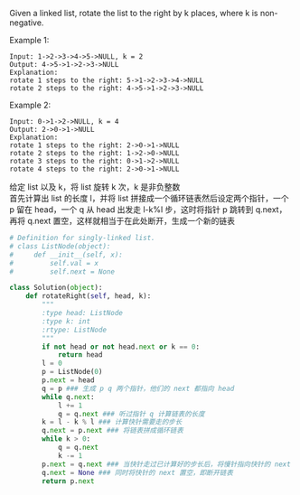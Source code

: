 Given a linked list, rotate the list to the right by k places, where k is non-negative.

Example 1:
```
Input: 1->2->3->4->5->NULL, k = 2
Output: 4->5->1->2->3->NULL
Explanation:
rotate 1 steps to the right: 5->1->2->3->4->NULL
rotate 2 steps to the right: 4->5->1->2->3->NULL
```
Example 2:
```
Input: 0->1->2->NULL, k = 4
Output: 2->0->1->NULL
Explanation:
rotate 1 steps to the right: 2->0->1->NULL
rotate 2 steps to the right: 1->2->0->NULL
rotate 3 steps to the right: 0->1->2->NULL
rotate 4 steps to the right: 2->0->1->NULL
```
给定 list 以及 k，将 list 旋转 k 次，k 是非负整数  
首先计算出 list 的长度 l，并将 list 拼接成一个循环链表然后设定两个指针，一个 p 留在 head，一个 q 从 head 出发走 l-k%l 步，这时将指针 p 跳转到 q.next，再将 q.next 置空，这样就相当于在此处断开，生成一个新的链表
```python
# Definition for singly-linked list.
# class ListNode(object):
#     def __init__(self, x):
#         self.val = x
#         self.next = None

class Solution(object):
    def rotateRight(self, head, k):
        """
        :type head: ListNode
        :type k: int
        :rtype: ListNode
        """
        if not head or not head.next or k == 0:
            return head
        l = 0
        p = ListNode(0)
        p.next = head
        q = p ### 生成 p q 两个指针，他们的 next 都指向 head
        while q.next:
            l += 1
            q = q.next ### 听过指针 q 计算链表的长度
        k = l - k % l ### 计算快针需要走的步长
        q.next = p.next ### 将链表拼成循环链表
        while k > 0:
            q = q.next
            k -= 1
        p.next = q.next ### 当快针走过已计算好的步长后，将慢针指向快针的 next
        q.next = None ### 同时将快针的 next 置空，即断开链表
        return p.next
```
